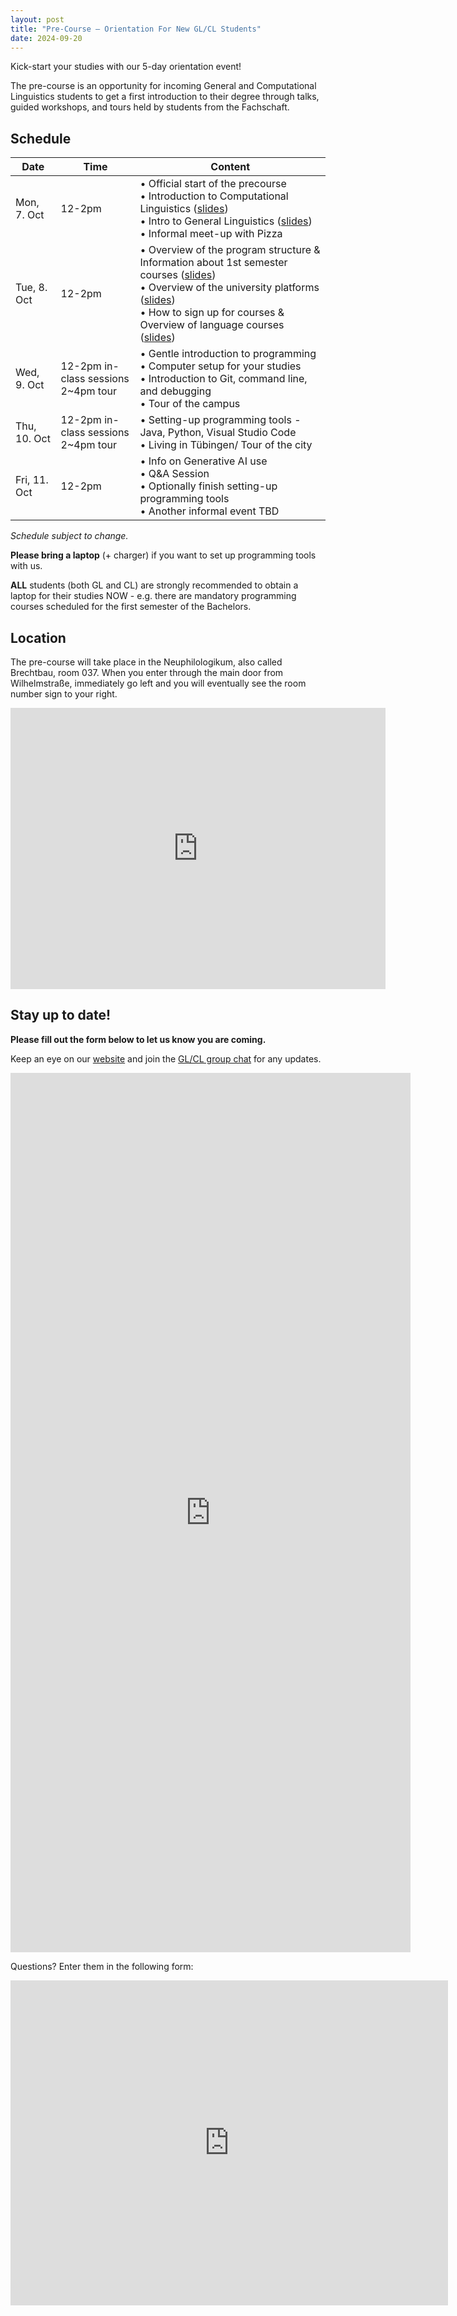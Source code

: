 ```yaml
---
layout: post
title: "Pre-Course — Orientation For New GL/CL Students"
date: 2024-09-20
---
```


Kick-start your studies with our 5-day orientation event!

The pre-course is an opportunity for incoming General and Computational Linguistics students to get a first introduction to their degree through talks, guided workshops, and tours held by students from the Fachschaft.

## Schedule

| Date         | Time   | Content                                                                                                                                                                                |
|--------------|--------|----------------------------------------------------------------------------------------------------------------------------------------------------------------------------------------|
| Mon, 7. Oct  | 12-2pm | • Official start of the precourse <br> • Introduction to Computational Linguistics ([slides](/files/precourse2024/hyunjoo_introToCL.pdf)) <br> • Intro to General Linguistics ([slides](/files/precourse2024/John_IntroGen.pdf)) <br>• Informal meet-up with Pizza                               |
| Tue, 8. Oct  | 12-2pm | • Overview of the program structure & Information about 1st semester courses ([slides](/files/precourse2024/Erik_ProgramStructure.pdf)) <br>• Overview of the university platforms ([slides](/files/precourse2024/Erik_UniversityPlatforms.pdf))<br>• How to sign up for courses & Overview of language courses ([slides](Erik_CoursesSignup.pdf)) |
| Wed, 9. Oct  | 12-2pm in-class sessions <br> 2~4pm tour | • Gentle introduction to programming<br>• Computer setup for your studies<br>• Introduction to Git, command line, and debugging <br>• Tour of the campus                               |
| Thu, 10. Oct | 12-2pm in-class sessions <br> 2~4pm tour | • Setting-up programming tools - Java, Python, Visual Studio Code <br>• Living in Tübingen/ Tour of the city                                                                           |
| Fri, 11. Oct | 12-2pm | • Info on Generative AI use <br>• Q&A Session<br>• Optionally finish setting-up programming tools <br>• Another informal event TBD                                                     |

_Schedule subject to change._


**Please bring a laptop** (+ charger) if you want to set up programming tools with us.

**ALL** students (both GL and CL) are strongly recommended to obtain a laptop for their studies NOW - e.g. there are mandatory programming courses scheduled for the first semester of the Bachelors.

## Location

The pre-course will take place in the Neuphilologikum, also called Brechtbau, room 037. When you enter through the main door from Wilhelmstraße, immediately go left and you will eventually see the room number sign to your right.

<iframe src="https://www.google.com/maps/embed?pb=!1m18!1m12!1m3!1d660.5812052738692!2d9.062735469709535!3d48.52700648637499!2m3!1f0!2f0!3f0!3m2!1i1024!2i768!4f13.1!3m3!1m2!1s0x4799e5320a8e5749%3A0x4ac6e5f6d7452cc6!2sNeuphilologikum%20(Brechtbau)%2C%20Wilhelmstra%C3%9Fe%2050%2C%2072074%20T%C3%BCbingen!5e0!3m2!1sen!2sde!4v1727208435216!5m2!1sen!2sde" width="600" height="450" style="border:0;" allowfullscreen="" loading="lazy" referrerpolicy="no-referrer-when-downgrade"></iframe>

## Stay up to date!

**Please fill out the form below to let us know you are coming.**

Keep an eye on our [website](https://fs-linguistics.github.io/) and join the [GL/CL group chat](https://chat.whatsapp.com/BYuZ63pdNmG5tEo6td9ilP) for any updates.

<iframe src="https://docs.google.com/forms/d/e/1FAIpQLScuxKhZh3y9pNZkii-BP6WK_tGG27O04961I8Fi0UWD0IWgtA/viewform?embedded=true" width="640" height="1407" frameborder="0" marginheight="0" marginwidth="0">Loading…</iframe>

Questions? Enter them in the following form:

<iframe src="https://docs.google.com/forms/d/e/1FAIpQLSdUxHSBFObUDHCDgnhAkTQNbDBrUYDB3gQ8Zm5GRUUEZ_6OpA/viewform?embedded=true" width="700" height="520" frameborder="0" marginheight="0" marginwidth="0">Loading…</iframe>
